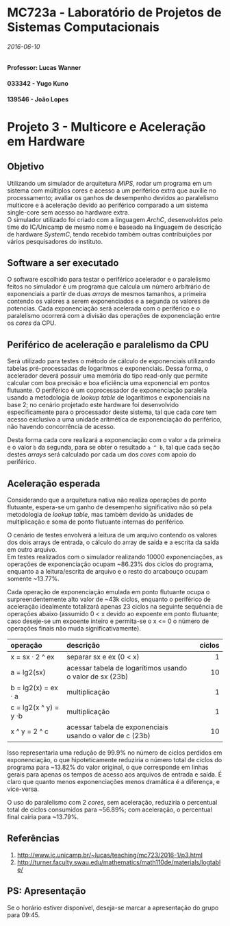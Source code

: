 MC723a - Laboratório de Projetos de Sistemas Computacionais
====
###### 2016-06-10
#### Professor: Lucas Wanner
#### 033342 - Yugo Kuno
#### 139546 - João Lopes

Projeto 3 - Multicore e Aceleração em Hardware
====

## Objetivo
Utilizando um simulador de arquitetura _MIPS_, rodar um programa em um sistema com múltiplos cores e acesso a um periférico extra que auxilie no processamento; avaliar os ganhos de desempenho devidos ao paralelismo multicore e à aceleração devido ao periférico comparado a um sistema single-core sem acesso ao hardware extra.  
O simulador utilizado foi criado com a linguagem _ArchC_, desenvolvidos pelo time do IC/Unicamp de mesmo nome e baseado na linguagem de descrição de hardware _SystemC_, tendo recebido também outras contribuições por vários pesquisadores do instituto.  

## Software a ser executado
O software escolhido para testar o periférico acelerador e o paralelismo feitos no simulador é um programa que calcula um número arbitrário de exponenciais a partir de duas _arrays_ de mesmos tamanhos, a primeira contendo os valores a serem exponenciados e a segunda os valores de potencias. Cada exponenciação será acelerada com o periférico e o paralelismo ocorrerá com a divisão das operações de exponenciação entre os _cores_ da CPU.  

## Periférico de aceleração e paralelismo da CPU
Será utilizado para testes o método de cálculo de exponenciais utilizando tabelas pré-processadas de logaritmos e exponenciais. Dessa forma, o acelerador deverá possuir uma memória do tipo read-only que permite calcular com boa precisão e boa eficiência uma exponencial em pontos flutuante. O periférico é um coprocessador de exponenciação paralela usando a metodologia de _lookup table_ de logarítimos e exponenciais na base 2; no cenário projetado este hardware foi desenvolvido especificamente para o processador deste sistema, tal que cada _core_ tem acesso exclusivo a uma unidade aritmética de exponenciação do periférico, não havendo concorrência de acesso.  

Desta forma cada core realizará a exponenciação com o valor `a` da primeira e o valor `b` da segunda, para se obter o resultado `a ^ b`, tal que cada seção destes _arrays_ será calculado por cada um dos _cores_ com apoio do periférico.  

## Aceleração esperada
Considerando que a arquitetura nativa não realiza operações de ponto flutuante, espera-se um ganho de desempenho significativo não só pela metodologia de _lookup table_, mas também devido às unidades de multiplicação e soma de ponto flutuante internas do periférico.  

O cenário de testes envolverá a leitura de um arquivo contendo os valores dos dois arrays de entrada, o cálculo do array de saída e a escrita da saída em outro arquivo.  
Em testes realizados com o simulador realizando 10000 exponenciações, as operações de exponenciação ocupam ~86.23% dos ciclos do programa, enquanto a a leitura/escrita de arquivo e o resto do arcabouço ocupam somente ~13.77%.  

Cada operação de exponenciação emulada em ponto flutuante ocupa o surpreendentemente alto valor de ~43k ciclos, enquanto o periférico de aceleração idealmente totalizará apenas 23 ciclos na seguinte sequência de operações abaixo (assumido 0 < x devido ao expoente em ponto flutuante; caso deseje-se um expoente inteiro e permita-se o x <= 0 o número de operações finais não muda significativamente).  

|operação|descrição|ciclos|
|:---|:---|---:|
|x = sx · 2 ^ ex|separar sx e ex (0 < x)|1|
|a = lg2(sx)|acessar tabela de logarítimos usando o valor de sx (23b)|10|
|b = lg2(x) = ex · a|multiplicação|1|
|c = lg2(x ^ y) = y ·b|multiplicação|1|
|x ^ y = 2 ^ c|acessar tabela de exponenciais usando o valor de c (23b)|10|

Isso representaria uma redução de 99.9% no número de ciclos perdidos em exponenciação, o que hipoteticamente reduziria o número total de ciclos do programa para ~13.82% do valor original, o que corresponde em linhas gerais para apenas os tempos de acesso aos arquivos de entrada e saída. É claro que quanto menos exponenciações menos dramática é a diferença, e vice-versa.  

O uso do paralelismo com 2 _cores_, sem aceleração, reduziria o percentual total de ciclos consumidos para ~56.89%; com aceleração, o percentual final cairia para ~13.79%.  

## Referências
1. http://www.ic.unicamp.br/~lucas/teaching/mc723/2016-1/p3.html
2. http://turner.faculty.swau.edu/mathematics/math110de/materials/logtable/

## PS: Apresentação
Se o horário estiver disponível, deseja-se marcar a apresentação do grupo para 09:45.  


